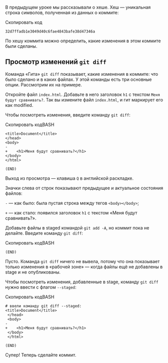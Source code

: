 
В предыдущем уроке мы рассказывали о хеше. Хеш — уникальная строка символов, полученная из данных о коммите:

Скопировать код

```
32d7ffadb1e3049d40c6fae4843bafe38d47346a 
```

По хешу коммита можно определить, какие изменения в этом коммите были сделаны.

## Просмотр изменений `git diff`

Команда «Гита» `git diff` показывает, какие изменения в коммите: что было сделано и в каких файлах. У этой команды есть три основные опции. Рассмотрим их на примере.

Откройте файл `index.html`. Добавьте в него заголовок `h1` с текстом `Меня будут сравнивать?`. Так вы измените файл `index.html`, и гит маркирует его как modified.

Чтобы посмотреть изменения, введите команду `git diff`:

Скопировать кодBASH

```
<title>Document</title>
</head>
<body>
-    
+    <h1>Меня будут сравнивать?</h1>
</body>
</html>

(END) 
```

Выход из просмотра — клавиша `Q` в английской раскладке.

Значки слева от строк показывают предыдущее и актуальное состояния файлов:

`-` — как было: была пустая строка между тегов `<body></body>`;

`+` — как стало: появился заголовок `h1` с текстом «Меня будут сравнивать?».

Добавьте файлы в staged командой `git add -A`, но коммит пока не делайте. Введите команду `git diff`:

Скопировать кодBASH

```
(END) 
```

Пусто. Команда `git diff` ничего не вывела, потому что она показывает только изменения в «рабочей зоне» — когда файлы ещё не добавлены в stage и не опубликованы.

Чтобы посмотреть изменения, добавленные в stage, команду `git diff` нужно ввести с флагом `--staged`:

Скопировать кодBASH

```
# ввели команду git diff --staged:
<title>Document</title>
 </head>
 <body>
-    
+    <h1>Меня будут сравнивать?</h1>
 </body>
 </html>

(END) 
```

Супер! Теперь сделайте коммит.